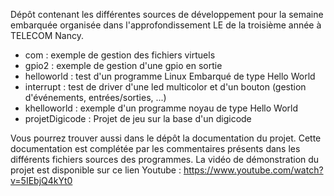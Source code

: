 Dépôt contenant les différentes sources de développement pour la semaine embarquée organisée dans l'approfondissement LE de la troisième année à TELECOM Nancy.

- com : exemple de gestion des fichiers virtuels
- gpio2 : exemple de gestion d'une gpio en sortie
- helloworld : test d'un programme Linux Embarqué de type Hello World
- interrupt : test de driver d'une led multicolor et d'un bouton (gestion d'événements, entrées/sorties, ...)
- khelloworld : exemple d'un programme noyau de type Hello World
- projetDigicode : Projet de jeu sur la base d'un digicode

Vous pourrez trouver aussi dans le dépôt la documentation du projet. Cette documentation est complétée par les commentaires présents dans les différents fichiers sources des programmes.
La vidéo de démonstration du projet est disponible sur ce lien Youtube : https://www.youtube.com/watch?v=5IEbjQ4kYt0
